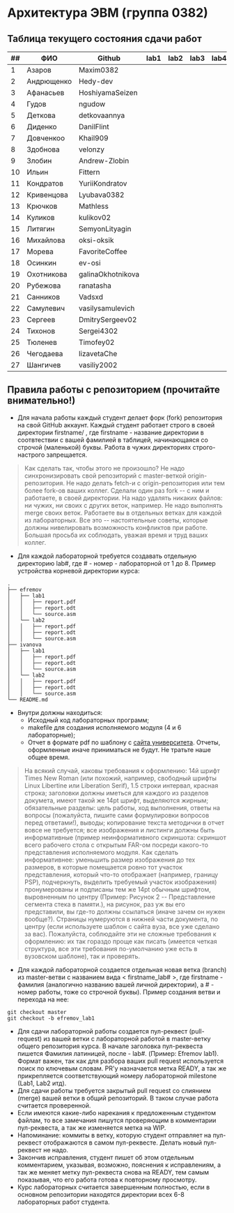 # Архитектура  ЭВМ (группа 0382)

## Таблица текущего состояния сдачи работ

| ##   | ФИО        | Github            | lab1  | lab2  | lab3  | lab4  | lab5  | lab6  | lab7  | lab8  | Итог |
| ---- | ---------- | ----------------- | ----- | ----- | ----- | ----- | ----- | ----- | ----- | ----- | ---- |
| 1    | Азаров     | Maxim0382         |       |       |       |       |       |       |       |       |      |
| 2    | Андрющенко | Hedy-dev          |       |       |       |       |       |       |       |       |      |
| 3    | Афанасьев  | HoshiyamaSeizen   |       |       |       |       |       |       |       |       |      |
| 4    | Гудов      | ngudow            |       |       |       |       |       |       |       |       |      |
| 5    | Деткова    | detkovaannya      |       |       |       |       |       |       |       |       |      |
| 6    | Диденко    | DanilFlint        |       |       |       |       |       |       |       |       |      |
| 7    | Довченкоo  | Khail909          |       |       |       |       |       |       |       |       |      |
| 8    | Здобнова   | velonzy           |       |       |       |       |       |       |       |       |      |
| 9    | Злобин     | Andrew-Zlobin     |       |       |       |       |       |       |       |       |      |
| 10   | Ильин      | Fittern           |       |       |       |       |       |       |       |       |      |
| 11   | Кондратов  | YuriiKondratov    |       |       |       |       |       |       |       |       |      |
| 12   | Кривенцова | Lyubava0382       |       |       |       |       |       |       |       |       |      |
| 13   | Крючков    | Mathless          |       |       |       |       |       |       |       |       |      |
| 14   | Куликов    | kulikov02         |       |       |       |       |       |       |       |       |      |
| 15   | Литягин    | SemyonLityagin    |       |       |       |       |       |       |       |       |      |
| 16   | Михайлова  | oksi-oksik        |       |       |       |       |       |       |       |       |      |
| 17   | Морева     | FavoriteCoffee    |       |       |       |       |       |       |       |       |      |
| 18   | Осинкин    | ev-osi            |       |       |       |       |       |       |       |       |      |
| 19   | Охотникова | galinaOkhotnikova |       |       |       |       |       |       |       |       |      |
| 20   | Рубежова   | ranatasha         |       |       |       |       |       |       |       |       |      |
| 21   | Санников   | Vadsxd            |       |       |       |       |       |       |       |       |      |
| 22   | Самулевич  | vasilysamulevich  |       |       |       |       |       |       |       |       |      |
| 23   | Сергеев    | DmitrySergeev02   |       |       |       |       |       |       |       |       |      |
| 24   | Тихонов    | Sergei4302        |       |       |       |       |       |       |       |       |      |
| 25   | Тюленев    | Timofey02         |       |       |       |       |       |       |       |       |      |
| 26   | Чегодаева  | lizavetaChe       |       |       |       |       |       |       |       |       |      |
| 27   | Шангичев   | vasiliy2002       |       |       |       |       |       |       |       |       |      |

## Правила работы с репозиторием (прочитайте внимательно!)

 - Для начала работы каждый студент делает форк (fork) репозитория на свой GitHub аккаунт.
Каждый студент работает строго в своей директории firstname/ , где firstname - название директории в соотвтествии с вашей фамилией в таблицей, начинающаяся со строчой (маленькой) буквы. Работа в чужих директориях строго-настрого запрещается.

> Как сделать так, чтобы этого не произошло? Не надо синхронизировать свой репозиторий с master-веткой origin-репозитория. Не надо делать fetch-и с origin-репозитория или тем более fork-ов ваших коллег. Сделали один раз fork -- с ним и работаете, в своей директории. На надо удалять никаких файлов: ни чужих, ни своих с других веток, например. Не надо выполнять merge своих веток. Работаете вы в отдельных ветках для каждой из лабораторных. Все это -- настоятельные советы, которые должны нивелировать возможность конфликтов при работе. Большая просьба их соблюдать, уважая время и труд ваших коллег.

- Для каждой лабораторной требуется создавать отдельную директорию lab#, где # - номер - лабораторной от 1 до 8. Пример устройства корневой директории курса:

```
.
├── efremov
│   ├── lab1
│   │   ├── report.pdf
│   │   ├── report.odt
│   │   └── source.asm
│   └── lab2
│   │   ├── report.pdf
│   │   ├── report.odt
│   │   └── source.asm
├── ivanova
│   ├── lab1
│   │   ├── report.pdf
│   │   ├── report.odt
│   │   └── source.asm
│   └── lab2
│   │   ├── report.pdf
│   │   ├── report.odt
│   │   └── source.asm
└── README.md
```

- Внутри должны находиться:
    - Исходный код лабораторных программ;
    - makefile для создания исполняемого модуля (4 и 6 лабораторные);
    - Отчет в формате pdf по шаблону с [сайта университета](https://etu.ru/ru/studentam/dokumenty-dlya-ucheby/). Отчеты, оформленные иначе приниматься не будут. Не тратьте наше общее время.

> На всякий случай, каковы требования к оформлению: 14й шрифт Times New Roman (или похожий, например, свободный шрифты Linux Libertine или Liberation Serif), 1.5 строки интервал, красная строка; заголовки должны иметься для каждого из разделов докумета, имеют такой же 14pt шрифт, выделяются жирным; обязательные разделы: цель работы, ход выполнения, ответы на вопросы (пожалуйста, пишите сами формулировки вопросов перед ответами!), выводы; копирование текста методички в отчет вовсе не требуется; все изображения и листинги должны быть информативные (пример неинформативного скриншота: скриншот всего рабочего стола с открытым FAR-ом посреди какого-то представления исполняемого модуля. Как сделать информативнее: уменьшить размер изображения до тех размеров, в которые помещается ровно тот участок представления, который что-то отображает (например, границу PSP), подчеркнуть, выделить требуемый участок изображения) пронумерованы и подписаны тем же 14pt обычным шрифтом, выровненным по центру (Пример: Рисунок 2 -- Представление сегмента стека в памяти.), на рисунок, раз уж вы его представили, вы где-то должны ссылаться (иначе зачем он нужен вообще?). Страницы нумеруются в нижней части документа, по центру (если используете шаблон с сайта вуза, все уже сделано за вас). Пожалуйста, соблюдайте эти не сложные требования к оформлению: их так гораздо проще как писать (имеется четкая структура, все эти требования по-умолчанию уже есть в вузовском шаблоне), так и проверять.

- Для каждой лабораторной создается отдельная новая ветка (branch) из master-ветви с названием вида < firstname_lab# >, где firstname - фамилия (аналогично названию вашей личной директории), а # - номер работы, тоже со строчной буквы). Пример создания ветви и перехода на нее:
```
git checkout master
git checkout -b efremov_lab1
```
- Для сдачи лабораторной работы создается пул-реквест (pull-request) из вашей ветки с лабораторной работой в master-ветку общего репозитория курса. В начале заголовка пул-реквеста пишется Фамилия латиницей, после - lab#. (Пример: Efremov lab1). Формат важен, так как для разбора ваших pull request используется поиск по ключевым словам. PR'у назначается метка READY, а так же прикрепляется соответствующий номеру лабораторной milestone (Lab1, Lab2 итд).
- Для сдачи работы требуется закрытый pull request со слиянием (merge) вашей ветки в общий репозиторий. В таком случае работа считается проверенной.
- Если имеются какие-либо нарекания к предложенным студентом файлам, то все замечания пишутся проверяющим в комментарии пул-реквеста, а так же изменяется метка на WIP.
- Напоминание: коммиты в ветку, которую студент отправляет на пул-реквест отображаются в самом пул-реквесте. Делать новый пул-реквест не надо.
- Закончив исправления, студент пишет об этом отдельным комментарием, указывая, возможно, пояснения к исправлениям, а так же меняет метку пул-реквеста снова на READY, тем самым показывая, что его работа готова к повторному просмотру.
- Курс лабораторных считается завершенным полностью, если в основном репозитории находятся директории всех 6-8 лабораторных работ студента.
